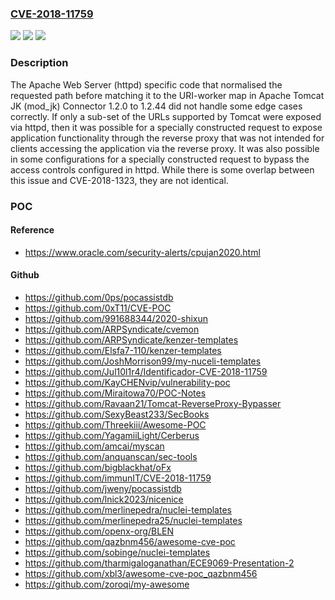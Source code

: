 ### [CVE-2018-11759](https://cve.mitre.org/cgi-bin/cvename.cgi?name=CVE-2018-11759)
![](https://img.shields.io/static/v1?label=Product&message=Apache%20Tomcat%20Connectors&color=blue)
![](https://img.shields.io/static/v1?label=Version&message=n%2Fa&color=blue)
![](https://img.shields.io/static/v1?label=Vulnerability&message=Information%20Disclosure&color=brighgreen)

### Description

The Apache Web Server (httpd) specific code that normalised the requested path before matching it to the URI-worker map in Apache Tomcat JK (mod_jk) Connector 1.2.0 to 1.2.44 did not handle some edge cases correctly. If only a sub-set of the URLs supported by Tomcat were exposed via httpd, then it was possible for a specially constructed request to expose application functionality through the reverse proxy that was not intended for clients accessing the application via the reverse proxy. It was also possible in some configurations for a specially constructed request to bypass the access controls configured in httpd. While there is some overlap between this issue and CVE-2018-1323, they are not identical.

### POC

#### Reference
- https://www.oracle.com/security-alerts/cpujan2020.html

#### Github
- https://github.com/0ps/pocassistdb
- https://github.com/0xT11/CVE-POC
- https://github.com/991688344/2020-shixun
- https://github.com/ARPSyndicate/cvemon
- https://github.com/ARPSyndicate/kenzer-templates
- https://github.com/Elsfa7-110/kenzer-templates
- https://github.com/JoshMorrison99/my-nuceli-templates
- https://github.com/Jul10l1r4/Identificador-CVE-2018-11759
- https://github.com/KayCHENvip/vulnerability-poc
- https://github.com/Miraitowa70/POC-Notes
- https://github.com/Ravaan21/Tomcat-ReverseProxy-Bypasser
- https://github.com/SexyBeast233/SecBooks
- https://github.com/Threekiii/Awesome-POC
- https://github.com/YagamiiLight/Cerberus
- https://github.com/amcai/myscan
- https://github.com/anquanscan/sec-tools
- https://github.com/bigblackhat/oFx
- https://github.com/immunIT/CVE-2018-11759
- https://github.com/jweny/pocassistdb
- https://github.com/lnick2023/nicenice
- https://github.com/merlinepedra/nuclei-templates
- https://github.com/merlinepedra25/nuclei-templates
- https://github.com/openx-org/BLEN
- https://github.com/qazbnm456/awesome-cve-poc
- https://github.com/sobinge/nuclei-templates
- https://github.com/tharmigaloganathan/ECE9069-Presentation-2
- https://github.com/xbl3/awesome-cve-poc_qazbnm456
- https://github.com/zoroqi/my-awesome

